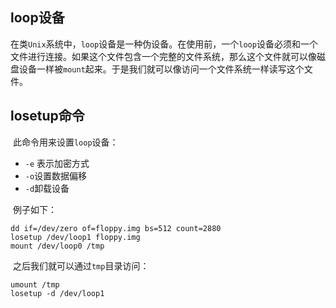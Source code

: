 ## loop设备

​	在类`Unix`系统中，`loop`设备是一种伪设备。在使用前，一个`loop`设备必须和一个文件进行连接。如果这个文件包含一个完整的文件系统，那么这个文件就可以像磁盘设备一样被`mount`起来。于是我们就可以像访问一个文件系统一样读写这个文件。

## losetup命令

​	此命令用来设置`loop`设备：

* `-e` 表示加密方式
* `-o`设置数据偏移
* `-d`卸载设备

​	例子如下：

```shell
dd if=/dev/zero of=floppy.img bs=512 count=2880
losetup /dev/loop1 floppy.img
mount /dev/loop0 /tmp
```

​	之后我们就可以通过`tmp`目录访问：

```shell
umount /tmp
losetup -d /dev/loop1
```

